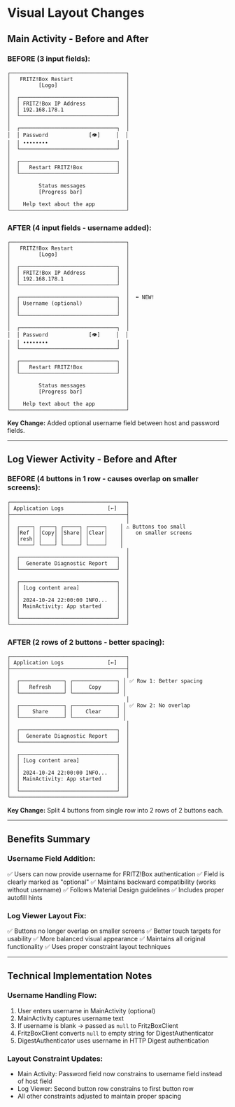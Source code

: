 # Visual Layout Changes

## Main Activity - Before and After

### BEFORE (3 input fields):
```
┌─────────────────────────────────────┐
│   FRITZ!Box Restart                 │
│         [Logo]                      │
│                                     │
│  ┌───────────────────────────────┐  │
│  │ FRITZ!Box IP Address          │  │
│  │ 192.168.178.1                 │  │
│  └───────────────────────────────┘  │
│                                     │
│  ┌───────────────────────────────┐  │
│  │ Password             [👁]     │  │
│  │ ••••••••                      │  │
│  └───────────────────────────────┘  │
│                                     │
│  ┌───────────────────────────────┐  │
│  │   Restart FRITZ!Box           │  │
│  └───────────────────────────────┘  │
│                                     │
│         Status messages             │
│         [Progress bar]              │
│                                     │
│    Help text about the app          │
└─────────────────────────────────────┘
```

### AFTER (4 input fields - username added):
```
┌─────────────────────────────────────┐
│   FRITZ!Box Restart                 │
│         [Logo]                      │
│                                     │
│  ┌───────────────────────────────┐  │
│  │ FRITZ!Box IP Address          │  │
│  │ 192.168.178.1                 │  │
│  └───────────────────────────────┘  │
│                                     │
│  ┌───────────────────────────────┐  │  ⬅️ NEW!
│  │ Username (optional)           │  │
│  │                               │  │
│  └───────────────────────────────┘  │
│                                     │
│  ┌───────────────────────────────┐  │
│  │ Password             [👁]     │  │
│  │ ••••••••                      │  │
│  └───────────────────────────────┘  │
│                                     │
│  ┌───────────────────────────────┐  │
│  │   Restart FRITZ!Box           │  │
│  └───────────────────────────────┘  │
│                                     │
│         Status messages             │
│         [Progress bar]              │
│                                     │
│    Help text about the app          │
└─────────────────────────────────────┘
```

**Key Change:** Added optional username field between host and password fields.

---

## Log Viewer Activity - Before and After

### BEFORE (4 buttons in 1 row - causes overlap on smaller screens):
```
┌─────────────────────────────────────┐
│ Application Logs              [←]   │
├─────────────────────────────────────┤
│                                     │
│  ┌────┐ ┌────┐ ┌─────┐ ┌─────┐    │ ⚠️ Buttons too small
│  │Ref │ │Copy│ │Share│ │Clear│    │    on smaller screens
│  │resh│ │    │ │     │ │     │    │
│  └────┘ └────┘ └─────┘ └─────┘    │
│                                     │
│  ┌───────────────────────────────┐  │
│  │  Generate Diagnostic Report   │  │
│  └───────────────────────────────┘  │
│                                     │
│  ┌───────────────────────────────┐  │
│  │ [Log content area]            │  │
│  │                               │  │
│  │ 2024-10-24 22:00:00 INFO...   │  │
│  │ MainActivity: App started     │  │
│  │                               │  │
│  └───────────────────────────────┘  │
└─────────────────────────────────────┘
```

### AFTER (2 rows of 2 buttons - better spacing):
```
┌─────────────────────────────────────┐
│ Application Logs              [←]   │
├─────────────────────────────────────┤
│                                     │
│  ┌──────────────┐ ┌──────────────┐ │ ✅ Row 1: Better spacing
│  │   Refresh    │ │     Copy     │ │
│  └──────────────┘ └──────────────┘ │
│                                     │
│  ┌──────────────┐ ┌──────────────┐ │ ✅ Row 2: No overlap
│  │    Share     │ │    Clear     │ │
│  └──────────────┘ └──────────────┘ │
│                                     │
│  ┌───────────────────────────────┐  │
│  │  Generate Diagnostic Report   │  │
│  └───────────────────────────────┘  │
│                                     │
│  ┌───────────────────────────────┐  │
│  │ [Log content area]            │  │
│  │                               │  │
│  │ 2024-10-24 22:00:00 INFO...   │  │
│  │ MainActivity: App started     │  │
│  │                               │  │
│  └───────────────────────────────┘  │
└─────────────────────────────────────┘
```

**Key Change:** Split 4 buttons from single row into 2 rows of 2 buttons each.

---

## Benefits Summary

### Username Field Addition:
✅ Users can now provide username for FRITZ!Box authentication
✅ Field is clearly marked as "optional" 
✅ Maintains backward compatibility (works without username)
✅ Follows Material Design guidelines
✅ Includes proper autofill hints

### Log Viewer Layout Fix:
✅ Buttons no longer overlap on smaller screens
✅ Better touch targets for usability
✅ More balanced visual appearance
✅ Maintains all original functionality
✅ Uses proper constraint layout techniques

---

## Technical Implementation Notes

### Username Handling Flow:
1. User enters username in MainActivity (optional)
2. MainActivity captures username text
3. If username is blank → passed as `null` to FritzBoxClient
4. FritzBoxClient converts `null` to empty string for DigestAuthenticator
5. DigestAuthenticator uses username in HTTP Digest authentication

### Layout Constraint Updates:
- Main Activity: Password field now constrains to username field instead of host field
- Log Viewer: Second button row constrains to first button row
- All other constraints adjusted to maintain proper spacing
